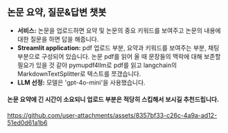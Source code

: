 ## 논문 요약, 질문&답변 챗봇
- **서비스:** 논문을 업로드하면 요약 및 논문의 중요 키워드를 보여주고 논문의 내용에 대한 질문을 하면 답을 해줍니다.
- **Streamlit application:** pdf 업로드 부분, 요약과 키워드를 보여주는 부분, 채팅 부분으로 구성되어 있습니다.
  논문 pdf를 읽어 올 때 문장들의 맥락에 대해 보존할 필요가 있을 것 같아 pymupdf4llm로 pdf를 읽고 langchain의 MarkdownTextSplitter로 텍스트를 쪼갰습니다.
- **LLM 선정:** 모델은 'gpt-4o-mini'을 사용했습니다.

#### 논문 요약에 긴 시간이 소요되니 업로드 부분은 적당히 스킵해서 보시길 추천드립니다.
https://github.com/user-attachments/assets/8357bf33-c26c-4a9a-ad12-51ed0d61a1b6

